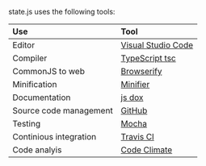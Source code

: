 state.js uses the following tools:

| Use                    | Tool                                                |
|:---------------------- |:--------------------------------------------------- |
| Editor                 | [Visual Studio Code](https://code.visualstudio.com) |
| Compiler               | [TypeScript tsc](http://www.typescriptlang.org)     |
| CommonJS to web        | [Browserify](http://browserify.org)                 |
| Minification           | [Minifier](https://www.npmjs.com/package/minifier)  |
| Documentation          | [js dox](http://jsdox.org)                          |
| Source code management | [GitHub](https://github.com)                        |
| Testing                | [Mocha](http://mochajs.org)                         |
| Continious integration | [Travis CI](https://travis-ci.org)                  |
| Code analyis           | [Code Climate](https://codeclimate.com)             |
